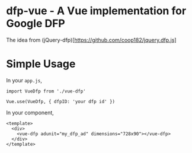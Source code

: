 # dfp-vue - A Vue implementation for Google DFP

The idea from (jQuery-dfp)[https://github.com/coop182/jquery.dfp.js]

# Simple Usage

In your `app.js`,

```
import VueDfp from './vue-dfp'

Vue.use(VueDfp, { dfpID: 'your dfp id' })
```

In your component,

```
<template>
  <div>
    <vue-dfp adunit="my_dfp_ad" dimensions="728x90"></vue-dfp>
  </div>
</template>
```

